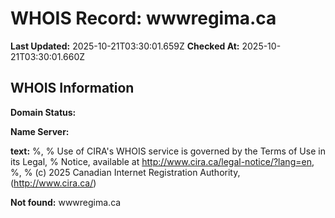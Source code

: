 # WHOIS Record: wwwregima.ca

**Last Updated:** 2025-10-21T03:30:01.659Z
**Checked At:** 2025-10-21T03:30:01.660Z

## WHOIS Information

**Domain Status:** 

**Name Server:** 

**text:** %, % Use of CIRA's WHOIS service is governed by the Terms of Use in its Legal, % Notice, available at http://www.cira.ca/legal-notice/?lang=en, %, % (c) 2025 Canadian Internet Registration Authority, (http://www.cira.ca/)

**Not found:** wwwregima.ca

